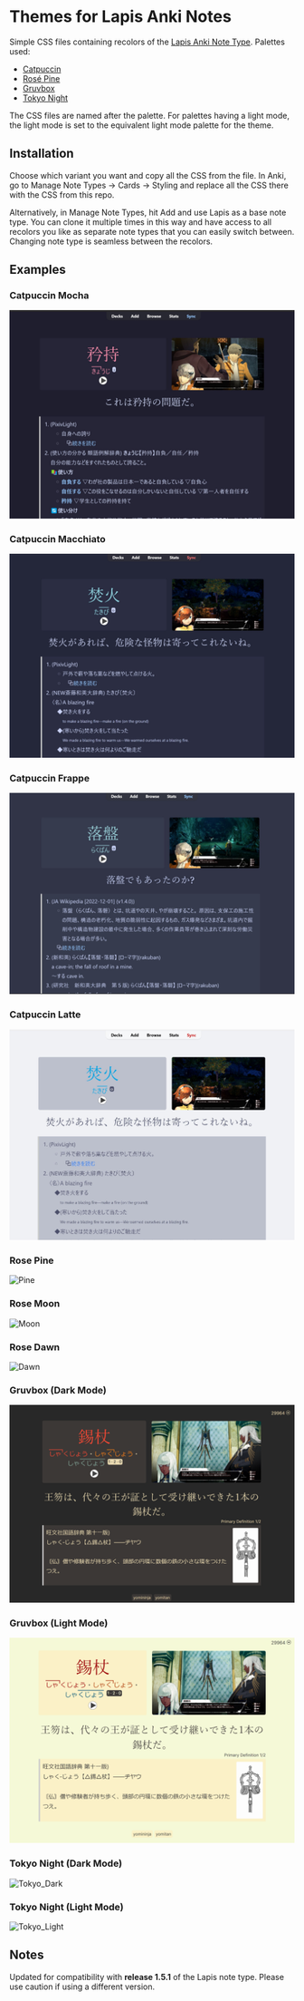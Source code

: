 # Themes for Lapis Anki Notes

Simple CSS files containing recolors of the [Lapis Anki Note Type](https://github.com/donkuri/lapis).  Palettes used:

- [Catpuccin](https://catppuccin.com/palette/)
- [Rosé Pine](https://rosepinetheme.com/palette/)
- [Gruvbox](https://github.com/morhetz/gruvbox)
- [Tokyo Night](https://lospec.com/palette-list/tokyo-night)

The CSS files are named after the palette.  For palettes having a light mode, the light mode is set to the equivalent light mode palette for the theme.

## Installation

Choose which variant you want and copy all the CSS from the file.  In Anki, go to Manage Note Types -> Cards -> Styling and replace all the CSS there with the CSS from this repo.

Alternatively, in Manage Note Types, hit Add and use Lapis as a base note type. You can clone it multiple times in this way and have access to all recolors you like as separate note types that you can easily switch between.  Changing note type is seamless between the recolors.

## Examples

### Catpuccin Mocha

![Mocha](/img/mocha.jpg)

### Catpuccin Macchiato

![Macchiato](/img/macchiato.jpg)

### Catpuccin Frappe

![Frappe](/img/frappe.jpg)

### Catpuccin Latte

![Latte](/img/latte.jpg)

### Rose Pine 

![Pine](/img/pine.jpg)

### Rose Moon

![Moon](/img/moon.jpg)

### Rose Dawn

![Dawn](/img/dawn.jpg)

### Gruvbox (Dark Mode)

![Gruvbox_Dark](/img/gruvbox-dark.png)

### Gruvbox (Light Mode)

![Gruvbox_Light](/img/gruvbox-light.png)

### Tokyo Night (Dark Mode)

![Tokyo_Dark](/img/tokyod.jpg)

### Tokyo Night (Light Mode)

![Tokyo_Light](/img/tokyol.jpg)

## Notes

Updated for compatibility with **release 1.5.1** of the Lapis note type.  Please use caution if using a different version.